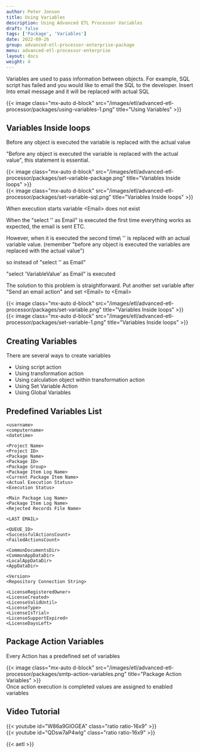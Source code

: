 ```yaml
---
author: Peter Jonson
title: Using Variables
description: Using Advanced ETL Processor Variables
draft: false
tags: ['Package', 'Variables']
date: 2022-09-26
group: advanced-etl-processor-enterprise-package
menu: advanced-etl-processor-enterprise
layout: docs
weight: 4
---
```


Variables are used to pass information between objects. For example, SQL script has failed and you would like to email the SQL to the developer. Insert <sql>
Into email message and it will be replaced with actual SQL

{{< image class="mx-auto d-block"  src="/images/etl/advanced-etl-processor/packages/using-variables-1.png" title="Using Variables" >}}

## Variables Inside loops

Before any object is executed the variable is replaced with the actual value

"Before any object is executed the variable is replaced with the actual value", this statement is essential.

{{< image class="mx-auto d-block"  src="/images/etl/advanced-etl-processor/packages/set-variable-package.png" title="Variables Inside loops" >}}
\
{{< image class="mx-auto d-block"  src="/images/etl/advanced-etl-processor/packages/set-variable-sql.png" title="Variables Inside loops" >}}

When execution starts variable \<Email> does not exist

When the "select \'<Email>' as Email" is executed the first time everything works as expected, the email is sent ETC.

However, when it is executed the second time\ '<Email>' is replaced with an actual variable value.
(remember "before any object is executed the variables are replaced with the actual value")

so instead of "select \'<Email>' as Email"

"select 'VariableValue' as Email" is executed

The solution to this problem is straightforward.
Put another set variable after "Send an email action" and set \<Email> to \<Email>

{{< image class="mx-auto d-block"  src="/images/etl/advanced-etl-processor/packages/set-variable.png" title="Variables Inside loops" >}}
\
{{< image class="mx-auto d-block"  src="/images/etl/advanced-etl-processor/packages/set-variable-1.png" title="Variables Inside loops" >}}

## Creating Variables

There are several ways to create variables

- Using script action
- Using transformation action
- Using calculation object within transformation action
- Using Set Variable Action
- Using Global Variables

## Predefined Variables List

```
<username>
<computername>
<datetime>

<Project Name>
<Project ID>
<Package Name>
<Package ID>
<Package Group>
<Package Item Log Name>
<Current Package Item Name>
<Actual Execution Status>
<Execution Status>

<Main Package Log Name>
<Package Item Log Name>
<Rejected Records File Name>

<LAST EMAIL>

<QUEUE_ID>
<SuccessfulActionsCount>
<FailedActionsCount>

<CommonDocumentsDir>
<CommonAppDataDir>
<LocalAppDataDir>
<AppDataDir>

<Version>
<Repository Connection String>

<LicenseRegisteredOwner>
<LicenseCreated>
<LicenseValidUntil>
<LicenseType>
<LicenseIsTrial>
<LicenseSupportExpired>
<LicenseDaysLeft>
```

## Package Action Variables

Every Action has a predefined set of variables

{{< image class="mx-auto d-block"  src="/images/etl/advanced-etl-processor/packages/smtp-action-variables.png" title="Package Action Variables" >}}
\
Once action execution is completed values are assigned to enabled variables

## Video Tutorial

{{< youtube id="W86a9GIOGEA" class="ratio ratio-16x9" >}}
\
{{< youtube id="QDsw7aP4wlg" class="ratio ratio-16x9" >}}

{{< aetl >}}

